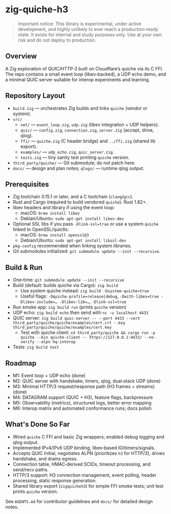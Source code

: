# zig-quiche-h3

> Important notice: This library is experimental, under active development, and highly unlikely to ever reach a production‑ready state. It exists for internal and study purposes only. Use at your own risk and do not deploy to production.

## Overview
A Zig exploration of QUIC/HTTP‑3 built on Cloudflare’s quiche via its C FFI. The repo contains a small event loop (libev‑backed), a UDP echo demo, and a minimal QUIC server suitable for interop experiments and learning.

## Repository Layout
- `build.zig` — orchestrates Zig builds and links `quiche` (vendor or system).
- `src/`
  - `net/` — `event_loop.zig`, `udp.zig` (libev integration + UDP helpers).
  - `quic/` — `config.zig`, `connection.zig`, `server.zig` (accept, drive, qlog).
  - `ffi/` — `quiche.zig` (C header bridge) and `../ffi.zig` (shared lib export).
  - `examples/` — `udp_echo.zig`, `quic_server.zig`.
  - `tests.zig` — tiny sanity test printing `quiche` version.
- `third_party/quiche/` — Git submodule; do not patch here.
- `docs/` — design and plan notes; `qlogs/` — runtime qlog output.

## Prerequisites
- Zig toolchain 0.15.1 or later, and a C toolchain (`clang`/`gcc`).
- Rust and Cargo (required to build vendored `quiche`): Rust 1.82+.
- libev headers and library if using the event loop:
  - macOS: `brew install libev`
  - Debian/Ubuntu: `sudo apt-get install libev-dev`
- Optional SSL libs if you pass `-Dlink-ssl=true` or use a system `quiche` linked to OpenSSL/quictls:
  - macOS: `brew install openssl@3`
  - Debian/Ubuntu: `sudo apt-get install libssl-dev`
- `pkg-config` recommended when linking system libraries.
- Git submodules initialized: `git submodule update --init --recursive`.

## Build & Run
- One‑time: `git submodule update --init --recursive`
- Build (default: builds quiche via Cargo): `zig build`
  - Use system quiche instead: `zig build -Dsystem-quiche=true`
  - Useful flags: `-Dquiche-profile=release|debug`, `-Dwith-libev=true -Dlibev-include=… -Dlibev-lib=…`, `-Dlink-ssl=true`
- Run smoke app: `zig build run` (prints `quiche` version)
- UDP echo: `zig build echo` then send with `nc -u localhost 4433`
- QUIC server: `zig build quic-server -- --port 4433 --cert third_party/quiche/quiche/examples/cert.crt --key third_party/quiche/quiche/examples/cert.key`
  - Test with quiche client: `cd third_party/quiche && cargo run -p quiche --bin quiche-client -- https://127.0.0.1:4433/ --no-verify --alpn hq-interop`
- Tests: `zig build test`

## Roadmap
- M1: Event loop + UDP echo (done)
- M2: QUIC server with handshake, timers, qlog, dual‑stack UDP (done)
- M3: Minimal HTTP/3 request/response path (H3 frames + streams) (done)
- M4: DATAGRAM support (QUIC + H3), feature flags, backpressure
- M5: Observability (metrics), structured logs, better error mapping
- M6: Interop matrix and automated conformance runs; docs polish

## What's Done So Far
- Wired `quiche` C FFI and basic Zig wrappers; enabled debug logging and qlog output.
- Implemented IPv4/IPv6 UDP binding, libev‑based IO/timers/signals.
- Accepts QUIC Initial, negotiates ALPN (prioritizes `h3` for HTTP/3), drives handshake, and drains egress.
- Connection table, HMAC‑derived SCIDs, timeout processing, and send/recv paths.
- HTTP/3 support: H3 connection management, event polling, header processing, static response generation.
- Shared library export (`zigquicheh3`) for simple FFI smoke tests; unit test prints `quiche` version.

See `AGENTS.md` for contributor guidelines and `docs/` for detailed design notes.
